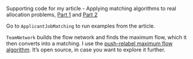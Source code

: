 Supporting code for my article - Applying matching algorithms to real allocation
problems, [Part 1](https://denissudak.substack.com/p/applying-matching-algorithms-to-real)
and [Part 2](https://denissudak.substack.com/p/applying-matching-algorithms-to-real-8e7)

Go to `ApplicantJobMatching` to run examples from the article.

`TeamNetwork` builds the flow network and finds the maximum flow, which it then converts into a matching. I use
the [push-relabel maximum flow algorithm](https://github.com/denissudak/max-flow).
It’s open source, in case you want to explore it further.

